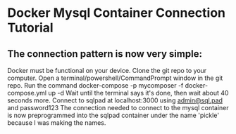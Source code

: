 # Docker Mysql Container Connection Tutorial

## The connection pattern is now very simple:

Docker must be functional on your device.
Clone the git repo to your computer.
Open a terminal/powershell/CommandPrompt window in the git repo.
Run the command docker-compose -p mycomposer -f docker-compose.yml up -d
Wait until the terminal says it's done, then wait about 40 seconds more.
Connect to sqlpad at localhost:3000 using admin@sql.pad and password123
The connection needed to connect to the mysql container is now preprogrammed into the sqlpad container under the name 'pickle' because I was making the names.
